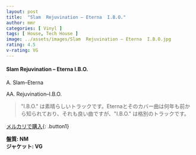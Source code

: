 ```yaml
---
layout: post
title:  "Slam  Rejuvination – Eterna  I.B.O."
author: mmr
categories: [ Vinyl ]
tags: [ House, Tech House ]
image: ../assets/images/Slam  Rejuvination – Eterna  I.B.O.jpg
rating: 4.5
v-rating: VG
---
```


#### Slam  Rejuvination – Eterna  I.B.O.

A. Slam–Eterna

AA. Rejuvination–I.B.O.

> "I.B.O." は素晴らしいトラックです。Eternaとそのカバー曲は何年も前から知られており、それも良い曲ですが、"I.B.O." は格別のトラックです。



[メルカリで購入](https://jp.mercari.com/item/m59399198904){: .button1}


<div class="mt-4 mb-4 d-flex align-items-center">
<strong class="mr-1">盤質: NM</strong>
</div>
<div class="mt-4 mb-4 d-flex align-items-center">
<strong class="mr-1">ジャケット: VG</strong>
</div>
